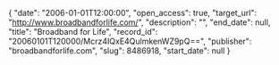 {
  "date": "2006-01-01T12:00:00", 
  "open_access": true, 
  "target_url": "http://www.broadbandforlife.com/", 
  "description": "", 
  "end_date": null, 
  "title": "Broadband for Life", 
  "record_id": "20060101T120000/Mcrz4IQxE4QulmkenWZ9pQ==", 
  "publisher": "broadbandforlife.com", 
  "slug": 8486918, 
  "start_date": null
}

